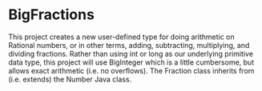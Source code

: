 # BigFractions
This project creates a new user-defined type for doing arithmetic on Rational numbers, or in other terms, adding, subtracting, multiplying, and dividing fractions. Rather than using int or long as our underlying primitive data type, this project will use BigInteger which is a little cumbersome, but allows exact arithmetic (i.e. no overflows). The Fraction class inherits from (i.e. extends) the Number Java class. 
